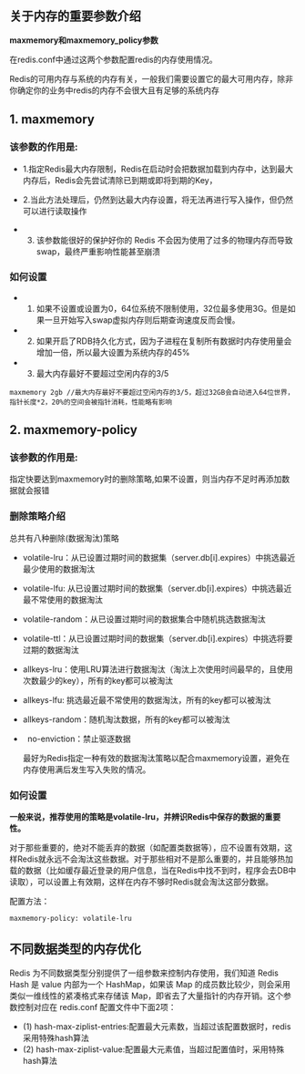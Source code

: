 

关于内存的重要参数介绍
------

**maxmemory和maxmemory_policy参数**



在redis.conf中通过这两个参数配置redis的内存使用情况。

Redis的可用内存与系统的内存有关，一般我们需要设置它的最大可用内存，除非你确定你的业务中redis的内存不会很大且有足够的系统内存

## 1. maxmemory


### 该参数的作用是:


* 1.指定Redis最大内存限制，Redis在启动时会把数据加载到内存中，达到最大内存后，Redis会先尝试清除已到期或即将到期的Key，

* 2.当此方法处理后，仍然到达最大内存设置，将无法再进行写入操作，但仍然可以进行读取操作

* 3. 该参数能很好的保护好你的 Redis 不会因为使用了过多的物理内存而导致 swap，最终严重影响性能甚至崩溃

### 如何设置

* 1. 如果不设置或设置为0，64位系统不限制使用，32位最多使用3G。但是如果一旦开始写入swap虚拟内存则后期查询速度反而会慢。
* 2. 如果开启了RDB持久化方式，因为子进程在复制所有数据时内存使用量会增加一倍，所以最大设置为系统内存的45%
* 3. 最大内存最好不要超过空闲内存的3/5

```
maxmemory 2gb //最大内存最好不要超过空闲内存的3/5，超过32GB会自动进入64位世界，指针长度*2，20%的空间会被指针消耗，性能略有影响
```

## 2. maxmemory-policy


### 该参数的作用是:

指定快要达到maxmemory时的删除策略,如果不设置，则当内存不足时再添加数据就会报错

### 删除策略介绍

总共有八种删除(数据淘汰)策略

*   volatile-lru：从已设置过期时间的数据集（server.db[i].expires）中挑选最近最少使用的数据淘汰
*   volatile-lfu: 从已设置过期时间的数据集（server.db[i].expires）中挑选最近最不常使用的数据淘汰
*   volatile-random：从已设置过期时间的数据集合中随机挑选数据淘汰
*   volatile-ttl：从已设置过期时间的数据集（server.db[i].expires）中挑选将要过期的数据淘汰
*   allkeys-lru：使用LRU算法进行数据淘汰（淘汰上次使用时间最早的，且使用次数最少的key），所有的key都可以被淘汰
*   allkeys-lfu: 挑选最近最不常使用的数据淘汰，所有的key都可以被淘汰
*   allkeys-random：随机淘汰数据，所有的key都可以被淘汰
*   no-enviction：禁止驱逐数据


    最好为Redis指定一种有效的数据淘汰策略以配合maxmemory设置，避免在内存使用满后发生写入失败的情况。

### 如何设置

   **一般来说，推荐使用的策略是volatile-lru，并辨识Redis中保存的数据的重要性。** 
   
   对于那些重要的，绝对不能丢弃的数据（如配置类数据等），应不设置有效期，这样Redis就永远不会淘汰这些数据。对于那些相对不是那么重要的，并且能够热加载的数据（比如缓存最近登录的用户信息，当在Redis中找不到时，程序会去DB中读取），可以设置上有效期，这样在内存不够时Redis就会淘汰这部分数据。

   配置方法：

```xml
maxmemory-policy: volatile-lru
```

不同数据类型的内存优化
------

Redis 为不同数据类型分别提供了一组参数来控制内存使用，我们知道 Redis Hash 是 value 内部为一个 HashMap，如果该 Map 的成员数比较少，则会采用类似一维线性的紧凑格式来存储该 Map，即省去了大量指针的内存开销。这个参数控制对应在 redis.conf 配置文件中下面2项：

 * (1) hash-max-ziplist-entries:配置最大元素数，当超过该配置数据时，redis采用特殊hash算法
 * (2) hash-max-ziplist-value:配置最大元素值，当超过配置值时，采用特殊hash算法
 


